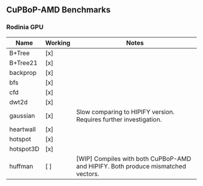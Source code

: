## CuPBoP-AMD Benchmarks

### Rodinia GPU

| Name | Working | Notes |
| ---- | ------- | ----- |
| B+Tree | [x] ||
| B+Tree21 | [x] ||
| backprop | [x] ||
| bfs | [x] ||
| cfd | [x] ||
| dwt2d | [x] ||
| gaussian | [x] | Slow comparing to HIPIFY version. Requires further investigation. |
| heartwall | [x] ||
| hotspot | [x] ||
| hotspot3D | [x] ||
| huffman | [ ] | [WIP] Compiles with both CuPBoP-AMD and HIPIFY. Both produce mismatched vectors. |
